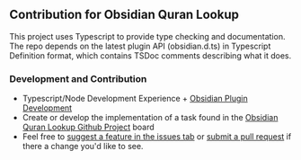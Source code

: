 ## Contribution for Obsidian Quran Lookup

This project uses Typescript to provide type checking and documentation.
The repo depends on the latest plugin API (obsidian.d.ts) in Typescript Definition format, which contains TSDoc comments describing what it does.

### Development and Contribution
- Typescript/Node Development Experience + [Obsidian Plugin Development](https://github.com/obsidianmd/obsidian-sample-plugin)
- Create or develop the implementation of a task found in the [Obsidian Quran Lookup Github Project](https://github.com/users/milkperson/projects/1/views/1) board
- Feel free to [suggest a feature in the issues tab](https://github.com/milkperson/quranlookup/issues) or [submit a pull request](https://github.com/milkperson/quranlookup/pulls) if there a change you'd like to see.

